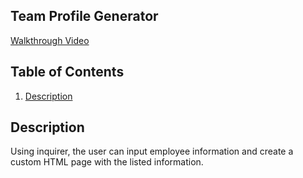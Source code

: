 ## Team Profile Generator
[Walkthrough Video](https://youtu.be/WclTOW98sNg)

## Table of Contents
1. [Description](#Description)

## Description
Using inquirer, the user can input employee information and create a custom HTML page with the listed information.